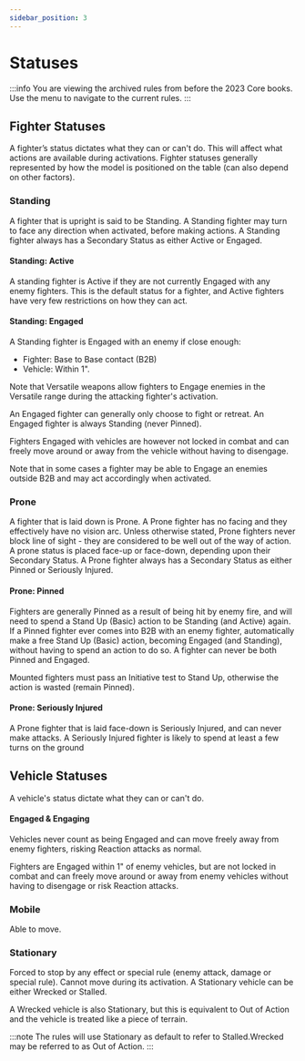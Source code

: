 ```yaml
---
sidebar_position: 3
---
```


# Statuses

:::info
You are viewing the archived rules from before the 2023 Core books. Use the menu to navigate to the current rules.
:::

## Fighter Statuses

A fighter’s status dictates what they can or can't do. This will affect what actions are available during activations. Fighter statuses generally represented by how the model is positioned on the table (can also depend on other factors).

### Standing

A fighter that is upright is said to be Standing. A Standing fighter may turn to face any direction when activated, before making actions. A Standing fighter always has a Secondary Status as either Active or Engaged.

#### Standing: Active

A standing fighter is Active if they are not currently Engaged with any enemy fighters. This is the default status for a fighter, and Active fighters have very few restrictions on how they can act.

#### Standing: Engaged

A Standing fighter is Engaged with an enemy if close enough:

- Fighter: Base to Base contact (B2B)
- Vehicle: Within 1".

Note that Versatile weapons allow fighters to Engage enemies in the Versatile range during the attacking fighter's activation.

An Engaged fighter can generally only choose to fight or retreat. An Engaged fighter is always Standing (never Pinned).

Fighters Engaged with vehicles are however not locked in combat and can freely move around or away from the vehicle without having to disengage.

Note that in some cases a fighter may be able to Engage an enemies outside B2B and may act accordingly when activated.

### Prone

A fighter that is laid down is Prone. A Prone fighter has no facing and they effectively have no vision arc. Unless otherwise stated, Prone fighters never block line of sight - they are considered to be well out of the way of action. A prone status is placed face-up or face-down, depending upon their Secondary Status. A Prone fighter always has a Secondary Status as either Pinned or Seriously Injured.

#### Prone: Pinned

Fighters are generally Pinned as a result of being hit by enemy fire, and will need to spend a Stand Up (Basic) action to be Standing (and Active) again. If a Pinned fighter ever comes into B2B with an enemy fighter, automatically make a free Stand Up (Basic) action, becoming Engaged (and Standing), without having to spend an action to do so. A fighter can never be both Pinned and Engaged.

Mounted fighters must pass an Initiative test to Stand Up, otherwise the action is wasted (remain Pinned).

#### Prone: Seriously Injured

A Prone fighter that is laid face-down is Seriously Injured, and can never make attacks. A Seriously Injured fighter is likely to spend at least a few turns on the ground

## Vehicle Statuses

A vehicle's status dictate what they can or can't do.

#### Engaged & Engaging

Vehicles never count as being Engaged and can move freely away from enemy fighters, risking Reaction attacks as normal.

Fighters are Engaged within 1" of enemy vehicles, but are not locked in combat and can freely move around or away from enemy vehicles without having to disengage or risk Reaction attacks.

### Mobile

Able to move.

### Stationary

Forced to stop by any effect or special rule (enemy attack, damage or special rule). Cannot move during its activation. A Stationary vehicle can be either Wrecked or Stalled.

A Wrecked vehicle is also Stationary, but this is equivalent to Out of Action and the vehicle is treated like a piece of terrain.

:::note
The rules will use Stationary as default to refer to Stalled.Wrecked may be referred to as Out of Action.
:::
